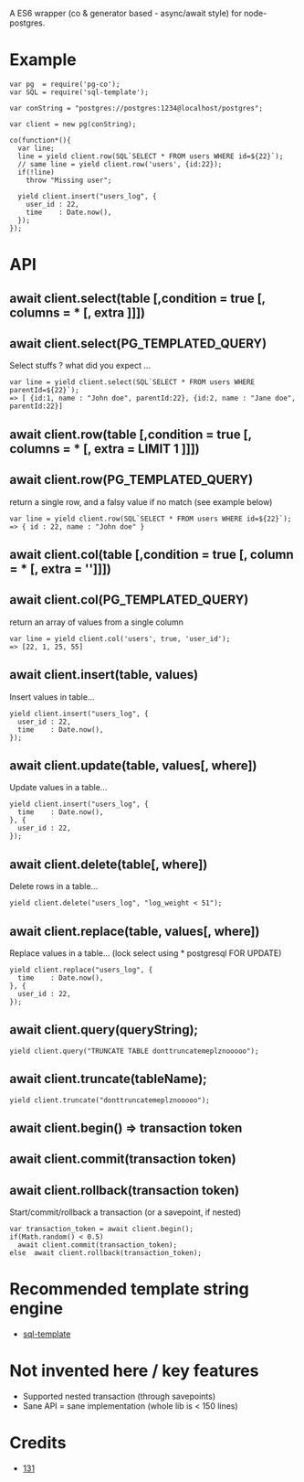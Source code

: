 A ES6 wrapper (co & generator based - async/await style) for node-postgres.


# Example
```
var pg  = require('pg-co');
var SQL = require('sql-template');

var conString = "postgres://postgres:1234@localhost/postgres";

var client = new pg(conString);

co(function*(){
  var line;
  line = yield client.row(SQL`SELECT * FROM users WHERE id=${22}`);
  // same line = yield client.row('users', {id:22});
  if(!line)
    throw "Missing user";

  yield client.insert("users_log", {
    user_id : 22,
    time    : Date.now(),
  });
});
```

# API

## await client.select(table [,condition = true [, columns = * [, extra ]]])
## await client.select(PG_TEMPLATED_QUERY)
  Select stuffs ? what did you expect ...

```
var line = yield client.select(SQL`SELECT * FROM users WHERE parentId=${22}`);
=> [ {id:1, name : "John doe", parentId:22}, {id:2, name : "Jane doe", parentId:22}]
```



## await client.row(table [,condition = true [, columns = * [, extra = LIMIT 1 ]]])
## await client.row(PG_TEMPLATED_QUERY)
  return a single row, and a falsy value if no match (see example below)

```
var line = yield client.row(SQL`SELECT * FROM users WHERE id=${22}`);
=> { id : 22, name : "John doe" }
```


## await client.col(table [,condition = true [, column = * [, extra = '']]])
## await client.col(PG_TEMPLATED_QUERY)
  return an array of values from a single column

```
var line = yield client.col('users', true, 'user_id');
=> [22, 1, 25, 55]
```


## await client.insert(table, values)
Insert values in table...

```
yield client.insert("users_log", {
  user_id : 22,
  time    : Date.now(),
});
```


## await client.update(table, values[, where])
Update values in a table...

```
yield client.insert("users_log", {
  time    : Date.now(),
}, {
  user_id : 22,
});
```


## await client.delete(table[, where])
Delete rows in a table...

```
yield client.delete("users_log", "log_weight < 51");
```


## await client.replace(table, values[, where])
Replace values in a table... (lock select using * postgresql FOR UPDATE)

```
yield client.replace("users_log", {
  time    : Date.now(),
}, {
  user_id : 22,
});
```




## await client.query(queryString);
```
yield client.query("TRUNCATE TABLE donttruncatemeplznooooo");
```


## await client.truncate(tableName);
```
yield client.truncate("donttruncatemeplznooooo");
```




## await client.begin() => transaction token
## await client.commit(transaction token)
## await client.rollback(transaction token)
Start/commit/rollback a transaction (or a savepoint, if nested)

```
var transaction_token = await client.begin();
if(Math.random() < 0.5)
  await client.commit(transaction_token);
else  await client.rollback(transaction_token);
```



# Recommended template string engine
* [sql-template](https://github.com/131/sql-template)

# Not invented here / key features
* Supported nested transaction (through savepoints)
* Sane API = sane implementation (whole lib is < 150 lines)


# Credits
* [131](https://github.com/131)
